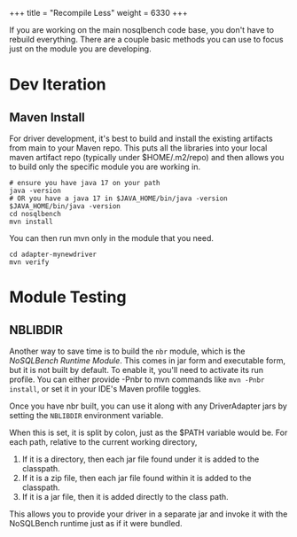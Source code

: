 +++
title = "Recompile Less"
weight = 6330
+++

If you are working on the main nosqlbench code base, you don't have to rebuild everything. There 
are a couple basic methods you can use to focus just on the module you are developing.

# Dev Iteration

## Maven Install

For driver development, it's best to build and install the existing artifacts from main to your Maven repo. 
This puts all the libraries into your local maven artifact repo (typically under $HOME/.m2/repo) 
and then allows you to build only the specific module you are working in.

```shell
# ensure you have java 17 on your path
java -version
# OR you have a java 17 in $JAVA_HOME/bin/java -version
$JAVA_HOME/bin/java -version
cd nosqlbench
mvn install
```

You can then run mvn only in the module that you need.

```shell
cd adapter-mynewdriver
mvn verify
```

# Module Testing

## NBLIBDIR

Another way to save time is to build the `nbr` module, which is the _NoSQLBench Runtime Module_. 
This comes in jar form and executable form, but it is not built by default. To enable it, you'll 
need to activate its run profile. You can either provide -Pnbr to mvn commands like `mvn -Pnbr 
install`, or set it in your IDE's Maven profile toggles.

Once you have nbr built, you can use it along with any DriverAdapter jars by setting the 
`NBLIBDIR` environment variable.

When this is set, it is split by colon, just as the $PATH variable would be.
For each path, relative to the current working directory, 
1. If it is a directory, then each jar file found under it is added to the classpath.
2. If it is a zip file, then each jar file found within it is added to the classpath.
3. If it is a jar file, then it is added directly to the class path.

This allows you to provide your driver in a separate jar and invoke it with the NoSQLBench 
runtime just as if it were bundled.
